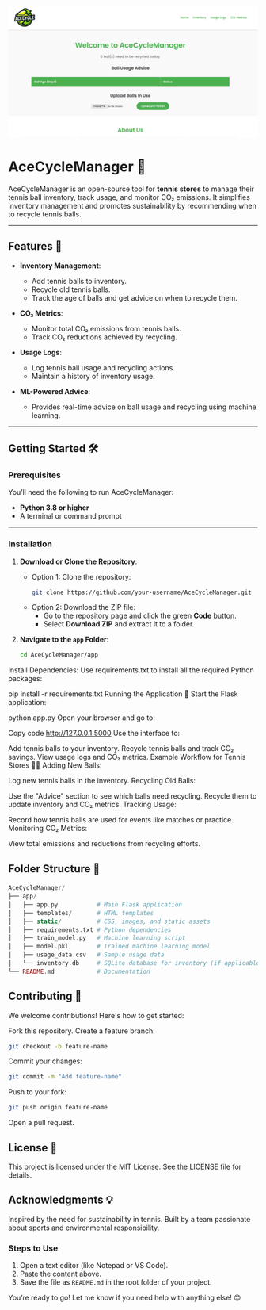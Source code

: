 ![AceCycleManager Homepage](homepage.png)

# AceCycleManager 🎾

AceCycleManager is an open-source tool for **tennis stores** to manage their tennis ball inventory, track usage, and monitor CO₂ emissions. It simplifies inventory management and promotes sustainability by recommending when to recycle tennis balls.

---

## Features 🚀

- **Inventory Management**:
  - Add tennis balls to inventory.
  - Recycle old tennis balls.
  - Track the age of balls and get advice on when to recycle them.

- **CO₂ Metrics**:
  - Monitor total CO₂ emissions from tennis balls.
  - Track CO₂ reductions achieved by recycling.

- **Usage Logs**:
  - Log tennis ball usage and recycling actions.
  - Maintain a history of inventory usage.

- **ML-Powered Advice**:
  - Provides real-time advice on ball usage and recycling using machine learning.

---

## Getting Started 🛠️

### Prerequisites

You’ll need the following to run AceCycleManager:
- **Python 3.8 or higher**
- A terminal or command prompt

---

### Installation

1. **Download or Clone the Repository**:
   - Option 1: Clone the repository:
     ```bash
     git clone https://github.com/your-username/AceCycleManager.git
     ```
   - Option 2: Download the ZIP file:
     - Go to the repository page and click the green **Code** button.
     - Select **Download ZIP** and extract it to a folder.

2. **Navigate to the `app` Folder**:
   ```bash
   cd AceCycleManager/app
Install Dependencies: Use requirements.txt to install all the required Python packages:

pip install -r requirements.txt
Running the Application 🏃
Start the Flask application:


python app.py
Open your browser and go to:

Copy code
http://127.0.0.1:5000
Use the interface to:

Add tennis balls to your inventory.
Recycle tennis balls and track CO₂ savings.
View usage logs and CO₂ metrics.
Example Workflow for Tennis Stores 🎾🏪
Adding New Balls:

Log new tennis balls in the inventory.
Recycling Old Balls:

Use the "Advice" section to see which balls need recycling.
Recycle them to update inventory and CO₂ metrics.
Tracking Usage:

Record how tennis balls are used for events like matches or practice.
Monitoring CO₂ Metrics:

View total emissions and reductions from recycling efforts.
## Folder Structure 📂
```php
AceCycleManager/
├── app/
│   ├── app.py           # Main Flask application
│   ├── templates/       # HTML templates
│   ├── static/          # CSS, images, and static assets
│   ├── requirements.txt # Python dependencies
│   ├── train_model.py   # Machine learning script
│   ├── model.pkl        # Trained machine learning model
│   ├── usage_data.csv   # Sample usage data
│   └── inventory.db     # SQLite database for inventory (if applicable)
└── README.md            # Documentation
```
## Contributing 🤝
We welcome contributions! Here's how to get started:

Fork this repository.
Create a feature branch:
```bash
git checkout -b feature-name
```
Commit your changes:
```bash
git commit -m "Add feature-name"
```
Push to your fork:

```bash
git push origin feature-name
```

Open a pull request.

## License 📜
This project is licensed under the MIT License. See the LICENSE file for details.

## Acknowledgments 💡
Inspired by the need for sustainability in tennis.
Built by a team passionate about sports and environmental responsibility.

### **Steps to Use**
1. Open a text editor (like Notepad or VS Code).
2. Paste the content above.
3. Save the file as `README.md` in the root folder of your project.

You’re ready to go! Let me know if you need help with anything else! 😊
